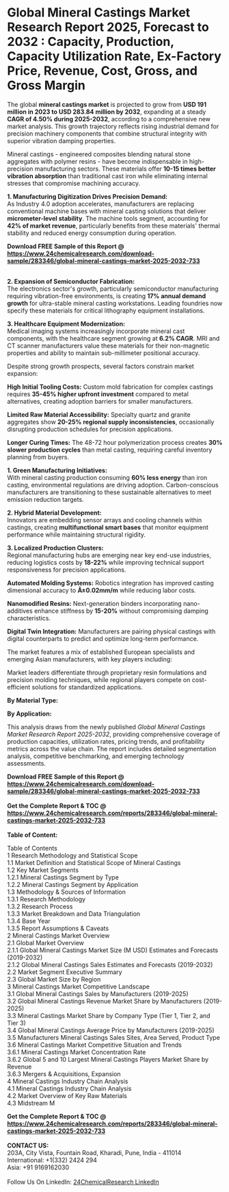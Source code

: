 <h1>Global Mineral Castings Market Research Report 2025, Forecast to 2032 : Capacity, Production, Capacity Utilization Rate, Ex-Factory Price, Revenue, Cost, Gross, and Gross Margin</h1><p>The global <strong>mineral castings market</strong> is projected to grow from <strong>USD 191 million in 2023 to USD 283.84 million by 2032</strong>, expanding at a steady <strong>CAGR of 4.50% during 2025-2032</strong>, according to a comprehensive new market analysis. This growth trajectory reflects rising industrial demand for precision machinery components that combine structural integrity with superior vibration damping properties.</p><p>Mineral castings - engineered composites blending natural stone aggregates with polymer resins - have become indispensable in high-precision manufacturing sectors. These materials offer <strong>10-15 times better vibration absorption</strong> than traditional cast iron while eliminating internal stresses that compromise machining accuracy.</p><p><strong>1. Manufacturing Digitization Drives Precision Demand:</strong><br>
As Industry 4.0 adoption accelerates, manufacturers are replacing conventional machine bases with mineral casting solutions that deliver <strong>micrometer-level stability</strong>. The machine tools segment, accounting for <strong>42% of market revenue</strong>, particularly benefits from these materials' thermal stability and reduced energy consumption during operation.</p><div><b>Download FREE Sample of this Report @ 
            <a href="https://www.24chemicalresearch.com/download-sample/283346/global-mineral-castings-market-2025-2032-733">
            https://www.24chemicalresearch.com/download-sample/283346/global-mineral-castings-market-2025-2032-733</a></b></div><br><p><strong>2. Expansion of Semiconductor Fabrication:</strong><br>
The electronics sector's growth, particularly semiconductor manufacturing requiring vibration-free environments, is creating <strong>17% annual demand growth</strong> for ultra-stable mineral casting workstations. Leading foundries now specify these materials for critical lithography equipment installations.</p><p><strong>3. Healthcare Equipment Modernization:</strong><br>
Medical imaging systems increasingly incorporate mineral cast components, with the healthcare segment growing at <strong>6.2% CAGR</strong>. MRI and CT scanner manufacturers value these materials for their non-magnetic properties and ability to maintain sub-millimeter positional accuracy.</p><p>Despite strong growth prospects, several factors constrain market expansion:</p><p><strong>High Initial Tooling Costs:</strong> Custom mold fabrication for complex castings requires <strong>35-45% higher upfront investment</strong> compared to metal alternatives, creating adoption barriers for smaller manufacturers.</p><p><strong>Limited Raw Material Accessibility:</strong> Specialty quartz and granite aggregates show <strong>20-25% regional supply inconsistencies</strong>, occasionally disrupting production schedules for precision applications.</p><p><strong>Longer Curing Times:</strong> The 48-72 hour polymerization process creates <strong>30% slower production cycles</strong> than metal casting, requiring careful inventory planning from buyers.</p><p><strong>1. Green Manufacturing Initiatives:</strong><br>
With mineral casting production consuming <strong>60% less energy</strong> than iron casting, environmental regulations are driving adoption. Carbon-conscious manufacturers are transitioning to these sustainable alternatives to meet emission reduction targets.</p><p><strong>2. Hybrid Material Development:</strong><br>
Innovators are embedding sensor arrays and cooling channels within castings, creating <strong>multifunctional smart bases</strong> that monitor equipment performance while maintaining structural rigidity.</p><p><strong>3. Localized Production Clusters:</strong><br>
Regional manufacturing hubs are emerging near key end-use industries, reducing logistics costs by <strong>18-22%</strong> while improving technical support responsiveness for precision applications.</p><p><strong>Automated Molding Systems:</strong> Robotics integration has improved casting dimensional accuracy to <strong>Â±0.02mm/m</strong> while reducing labor costs.</p><p><strong>Nanomodified Resins:</strong> Next-generation binders incorporating nano-additives enhance stiffness by <strong>15-20%</strong> without compromising damping characteristics.</p><p><strong>Digital Twin Integration:</strong> Manufacturers are pairing physical castings with digital counterparts to predict and optimize long-term performance.</p><p>The market features a mix of established European specialists and emerging Asian manufacturers, with key players including:</p><p>Market leaders differentiate through proprietary resin formulations and precision molding techniques, while regional players compete on cost-efficient solutions for standardized applications.</p><p><strong>By Material Type:</strong></p><p><strong>By Application:</strong></p><p>This analysis draws from the newly published <em>Global Mineral Castings Market Research Report 2025-2032</em>, providing comprehensive coverage of production capacities, utilization rates, pricing trends, and profitability metrics across the value chain. The report includes detailed segmentation analysis, competitive benchmarking, and emerging technology assessments.</p><div><b>Download FREE Sample of this Report @ 
            <a href="https://www.24chemicalresearch.com/download-sample/283346/global-mineral-castings-market-2025-2032-733">
            https://www.24chemicalresearch.com/download-sample/283346/global-mineral-castings-market-2025-2032-733</a></b></div><br><div><b>Get the Complete Report & TOC @ 
            <a href="https://www.24chemicalresearch.com/reports/283346/global-mineral-castings-market-2025-2032-733">
            https://www.24chemicalresearch.com/reports/283346/global-mineral-castings-market-2025-2032-733</a></b></div><br>
            <b>Table of Content:</b><p>Table of Contents<br />
1 Research Methodology and Statistical Scope<br />
1.1 Market Definition and Statistical Scope of Mineral Castings<br />
1.2 Key Market Segments<br />
1.2.1 Mineral Castings Segment by Type<br />
1.2.2 Mineral Castings Segment by Application<br />
1.3 Methodology & Sources of Information<br />
1.3.1 Research Methodology<br />
1.3.2 Research Process<br />
1.3.3 Market Breakdown and Data Triangulation<br />
1.3.4 Base Year<br />
1.3.5 Report Assumptions & Caveats<br />
2 Mineral Castings Market Overview<br />
2.1 Global Market Overview<br />
2.1.1 Global Mineral Castings Market Size (M USD) Estimates and Forecasts (2019-2032)<br />
2.1.2 Global Mineral Castings Sales Estimates and Forecasts (2019-2032)<br />
2.2 Market Segment Executive Summary<br />
2.3 Global Market Size by Region<br />
3 Mineral Castings Market Competitive Landscape<br />
3.1 Global Mineral Castings Sales by Manufacturers (2019-2025)<br />
3.2 Global Mineral Castings Revenue Market Share by Manufacturers (2019-2025)<br />
3.3 Mineral Castings Market Share by Company Type (Tier 1, Tier 2, and Tier 3)<br />
3.4 Global Mineral Castings Average Price by Manufacturers (2019-2025)<br />
3.5 Manufacturers Mineral Castings Sales Sites, Area Served, Product Type<br />
3.6 Mineral Castings Market Competitive Situation and Trends<br />
3.6.1 Mineral Castings Market Concentration Rate<br />
3.6.2 Global 5 and 10 Largest Mineral Castings Players Market Share by Revenue<br />
3.6.3 Mergers & Acquisitions, Expansion<br />
4 Mineral Castings Industry Chain Analysis<br />
4.1 Mineral Castings Industry Chain Analysis<br />
4.2 Market Overview of Key Raw Materials<br />
4.3 Midstream M</p><div><b>Get the Complete Report & TOC @ 
            <a href="https://www.24chemicalresearch.com/reports/283346/global-mineral-castings-market-2025-2032-733">
            https://www.24chemicalresearch.com/reports/283346/global-mineral-castings-market-2025-2032-733</a></b></div><br><b>CONTACT US:</b><br>
            203A, City Vista, Fountain Road, Kharadi, Pune, India - 411014<br>
            International: +1(332) 2424 294<br>
            Asia: +91 9169162030 <br><br>
            Follow Us On LinkedIn: <a href="https://www.linkedin.com/company/24chemicalresearch/">24ChemicalResearch LinkedIn</a>